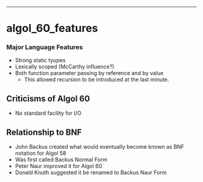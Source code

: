 ---
# algol_60_features


### Major Language Features

- Strong static tyupes
- Lexically scoped (McCarthy influence?)
- Both function parameter passing by reference and by value
  * This allowed recursion to be introduced at the last minute.

## Criticisms of Algol 60

- No standard facility for I/O


## Relationship to BNF

- John Backus created what would eventually become known as BNF notation for Algol 58
- Was first called Backus Normal Form 
- Peter Naur  improved it for Algol 60
- Donald Knuth suggested it be renamed to Backus Naur Form

